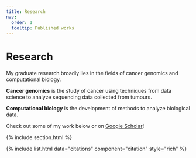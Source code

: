 ```yaml
---
title: Research
nav:
  order: 1
  tooltip: Published works
---
```


# Research


My graduate research broadly lies in the fields of cancer genomics and computational biology.

**Cancer genomics** is the study of cancer using techniques from data science to analyze sequencing data collected from tumours.

**Computational biology** is the development of methods to analyze biological data.

Check out some of my work below or on [Google Scholar](https://scholar.google.ca/citations?user=KZSvwb0AAAAJ&hl=en)!


{% include section.html %}

{% include list.html data="citations" component="citation" style="rich" %}
